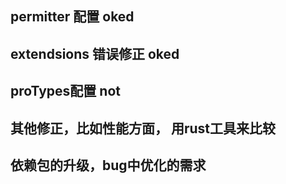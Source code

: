 ## permitter 配置 oked
## extendsions 错误修正 oked

## proTypes配置 not

## 其他修正，比如性能方面， 用rust工具来比较

## 依赖包的升级，bug中优化的需求